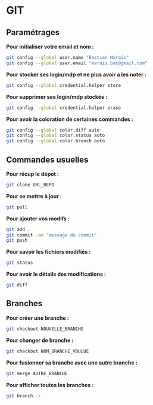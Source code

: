 # GIT

## Paramétrages

**Pour initialiser votre email et nom :**

```sh
git config --global user.name "Bastien Marais"
git config --global user.email "marais.bas@gmail.com"
```

**Pour stocker ses login/mdp et ne plus avoir a les noter :**

```sh
git config --global credential.helper store
```

**Pour supprimer ses login/mdp stockés :**

```sh
git config --global credential.helper erase
```

**Pour avoir la coloration de certaines commandes :**

```sh
git config --global color.diff auto
git config --global color.status auto
git config --global color.branch auto
```

## Commandes usuelles

**Pour récup le dépot :**

```sh
git clone URL_REPO
```

**Pour se mettre à jour :**

```sh
git pull
```

**Pour ajouter vos modifs :**

```sh
git add .
git commit -am "message du commit"
git push
```

**Pour savoir les fichiers modifiés :**

```sh
git status
```

**Pour avoir le détails des modifications :**

```sh
git diff
```

## Branches

**Pour créer une branche :**

```sh
git checkout NOUVELLE_BRANCHE
```

**Pour changer de branche :**

```sh
git checkout NOM_BRANCHE_VOULUE
```

**Pour fusionner sa branche avec une autre branche :**

```sh
git merge AUTRE_BRANCHE
```

**Pour afficher toutes les branches :**

```sh
git branch -r
```